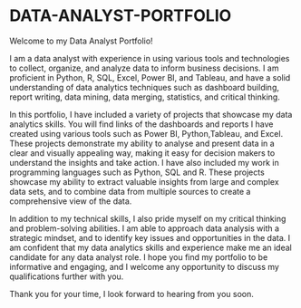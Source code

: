 # DATA-ANALYST-PORTFOLIO


Welcome to my Data Analyst Portfolio!

I am a data analyst with experience in using various tools and technologies to collect, organize, and analyze data to inform business decisions. I am proficient in Python, R, SQL, Excel, Power BI, and Tableau, and have a solid understanding of data analytics techniques such as dashboard building, report writing, data mining, data merging, statistics, and critical thinking.


In this portfolio, I have included a variety of projects that showcase my data analytics skills. You will find links of the dashboards and reports I have created using various tools such as Power BI, Python,Tableau, and Excel. These projects demonstrate my ability to analyse and present data in a clear and visually appealing way, making it easy for decision makers to understand the insights and take action. I have also included my work in programming languages such as Python, SQL and R. These projects showcase my ability to extract valuable insights from large and complex data sets, and to combine data from multiple sources to create a comprehensive view of the data.


In addition to my technical skills, I also pride myself on my critical thinking and problem-solving abilities. I am able to approach data analysis with a strategic mindset, and to identify key issues and opportunities in the data. I am confident that my data analytics skills and experience make me an ideal candidate for any data analyst role. I hope you find my portfolio to be informative and engaging, and I welcome any opportunity to discuss my qualifications further with you.


Thank you for your time, I look forward to hearing from you soon.
